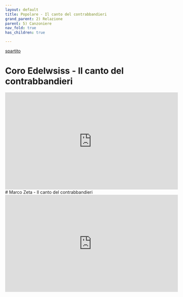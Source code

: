 ```yaml
---
layout: default
title: Popolare - Il canto del contrabbandieri
grand_parent: 2) Relazione
parent: 5) Canzoniere
nav_fold: true 
has_children: true

---
```

[spartito](https://tecadigitale.cai.it/partiture/000080161_096.pdf)

# Coro Edelwsiss - Il canto del contrabbandieri

<iframe width="560" height="315" src="https://www.youtube.com/embed/qvOOJBeTd0U?si=29peGGkEKHkO-WUG" title="YouTube video player" frameborder="0" allow="accelerometer; autoplay; clipboard-write; encrypted-media; gyroscope; picture-in-picture; web-share" referrerpolicy="strict-origin-when-cross-origin" allowfullscreen></iframe>
# Marco Zeta - Il canto del contrabbandieri

<iframe width="560" height="315" src="https://www.youtube.com/embed/C1QXVGNVJzQ?si=RE8J37evhnUWR7De" title="YouTube video player" frameborder="0" allow="accelerometer; autoplay; clipboard-write; encrypted-media; gyroscope; picture-in-picture; web-share" referrerpolicy="strict-origin-when-cross-origin" allowfullscreen></iframe>



